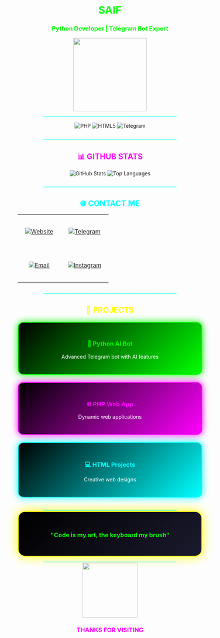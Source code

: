 <div align="center">

# <span style="color:#00ff00">SAIF</span>

### <span style="color:#00ff00">Python Developer | Telegram Bot Expert</span>

<img src="https://media.giphy.com/media/coxQHKASG60HrHtvkt/giphy.gif" width="200">

</div>

<div align="center">
<span style="color:#00ffff">_________________________________________________________</span>
</div>

<div align="center">

![PHP](https://img.shields.io/badge/PHP-777BB4?style=for-the-badge&logo=php&logoColor=white&labelColor=000000)
![HTML5](https://img.shields.io/badge/HTML5-E34F26?style=for-the-badge&logo=html5&logoColor=white&labelColor=000000)
![Telegram](https://img.shields.io/badge/TELEGRAM-26A5E4?style=for-the-badge&logo=telegram&logoColor=white&labelColor=000000)

</div>

<div align="center">
<span style="color:#00ffff">_________________________________________________________</span>
</div>

<div align="center">

## <span style="color:#ff00ff">📊 GITHUB STATS</span>

![GitHub Stats](https://github-readme-stats.vercel.app/api?username=9v3&show_icons=true&theme=radical&bg_color=0d1117&title_color=00ff00&text_color=ffffff&icon_color=ff00ff&border_color=00ffff)
![Top Languages](https://github-readme-stats.vercel.app/api/top-langs/?username=9v3&layout=compact&theme=radical&bg_color=0d1117&title_color=00ff00&text_color=ffffff&border_color=00ffff)

</div>

<div align="center">
<span style="color:#00ffff">_________________________________________________________</span>
</div>

<div align="center">

## <span style="color:#00ffff">🌐 CONTACT ME</span>

<table style="width: 100%;">
<tr>
<td align="center" style="padding: 20px;">

[![Website](https://img.shields.io/badge/🌐_WEBSITE-saif.gt.tc-00ff00?style=for-the-badge&logo=google-chrome&logoColor=black&labelColor=000000&fontSize=18)](https://saif.gt.tc)

</td>
<td align="center" style="padding: 20px;">

[![Telegram](https://img.shields.io/badge/📱_TELEGRAM-@rssns-0088cc?style=for-the-badge&logo=telegram&logoColor=white&labelColor=000000&fontSize=18)](https://t.me/rssns)

</td>
</tr>
<tr>
<td align="center" style="padding: 20px;">

[![Email](https://img.shields.io/badge/📧_EMAIL-s_if@usa.com-ff00ff?style=for-the-badge&logo=gmail&logoColor=white&labelColor=000000&fontSize=18)](mailto:s_if@usa.com)

</td>
<td align="center" style="padding: 20px;">

[![Instagram](https://img.shields.io/badge/📸_INSTAGRAM-@w_.dg-E4405F?style=for-the-badge&logo=instagram&logoColor=white&labelColor=000000&fontSize=18)](https://instagram.com/w_.dg)

</td>
</tr>
</table>

</div>

<div align="center">
<span style="color:#00ffff">_________________________________________________________</span>
</div>

<div align="center">

## <span style="color:#ffff00">🚀 PROJECTS</span>

<div style="display: grid; grid-template-columns: repeat(auto-fit, minmax(280px, 1fr)); gap: 20px; margin: 20px 0;">

<div style="background: linear-gradient(135deg, #000000, #00ff00); padding: 25px; border-radius: 15px; border: 2px solid #00ff00; box-shadow: 0 0 20px #00ff00;">
<h3 style="color: #00ff00">🤖 Python AI Bot</h3>
<p style="color: white">Advanced Telegram bot with AI features</p>
</div>

<div style="background: linear-gradient(135deg, #000000, #ff00ff); padding: 25px; border-radius: 15px; border: 2px solid #ff00ff; box-shadow: 0 0 20px #ff00ff;">
<h3 style="color: #ff00ff">🌐 PHP Web App</h3>
<p style="color: white">Dynamic web applications</p>
</div>

<div style="background: linear-gradient(135deg, #000000, #00ffff); padding: 25px; border-radius: 15px; border: 2px solid #00ffff; box-shadow: 0 0 20px #00ffff;">
<h3 style="color: #00ffff">💻 HTML Projects</h3>
<p style="color: white">Creative web designs</p>
</div>

</div>

</div>

<div align="center">
<span style="color:#00ffff">_________________________________________________________</span>
</div>

<div align="center" style="background: linear-gradient(135deg, #000000, #1a1a2e); padding: 30px; border-radius: 20px; border: 2px solid #ffff00; box-shadow: 0 0 30px #ffff00;">

### <span style="color:#00ff00">"Code is my art, the keyboard my brush"</span>

</div>

<div align="center">
<span style="color:#00ffff">_________________________________________________________</span>
</div>

<div align="center">

<img src="https://media.giphy.com/media/qgQUggAC3Pfv687qPC/giphy.gif" width="150">

### <span style="color:#ff00ff">THANKS FOR VISITING</span>

</div>
